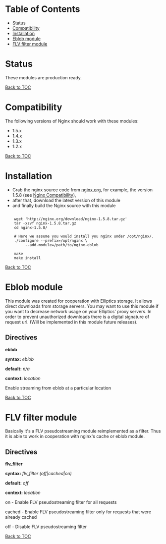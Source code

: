 Table of Contents
=================

* [Status](#status)
* [Compatibility](#compatibility)
* [Installation](#installation)
* [Eblob module](#eblob-module)
* [FLV filter module](#flv-filter-module)


Status
======

These modules are production ready.

[Back to TOC](#table-of-contents)


Compatibility
=============

The following versions of Nginx should work with these modules:

* 1.5.x
* 1.4.x
* 1.3.x
* 1.2.x

[Back to TOC](#table-of-contents)


Installation
============

* Grab the nginx source code from [nginx.org](http://nginx.org), for example, the version 1.5.8 (see [Nginx Compatibility](#compatibility)),
* after that, download the latest version of this module
* and finally build the Nginx source with this module
```nginx

    wget 'http://nginx.org/download/nginx-1.5.8.tar.gz'
    tar -xzvf nginx-1.5.8.tar.gz
    cd nginx-1.5.8/
 
    # Here we assume you would install you nginx under /opt/nginx/.
    ./configure --prefix=/opt/nginx \
         --add-module=/path/to/nginx-eblob

    make
    make install
```

[Back to TOC](#table-of-contents)


Eblob module
============

This module was created for cooperation with Elliptics storage. It allows direct downloads from storage servers. You may want to use this module if you want to decrease network usage on your Elliptics' proxy servers.  In order to prevent unauthorized downloads there is a digital signature of request url. (Will be implemented in this module future releases).

Directives
----------

**eblob**

**syntax:** *eblob*

**default:** *n/a*

**context:** *location*

Enable streaming from eblob at a particular location

[Back to TOC](#table-of-contents)

FLV filter module
=================

Basically it's a FLV pseudostreaming module reimplemented as a filter. Thus it is able to work in cooperation with nginx's cache or eblob module.

Directives
----------

**flv_filter**

**syntax:** *flv_filter (off|cached|on)*

**default:** *off*

**context:** *location*

on - Enable FLV pseudostreaming filter for all requests

cached - Enable FLV pseudostreaming filter only for requests that were already cached

off - Disable FLV pseudostreaming filter

[Back to TOC](#table-of-contents)
